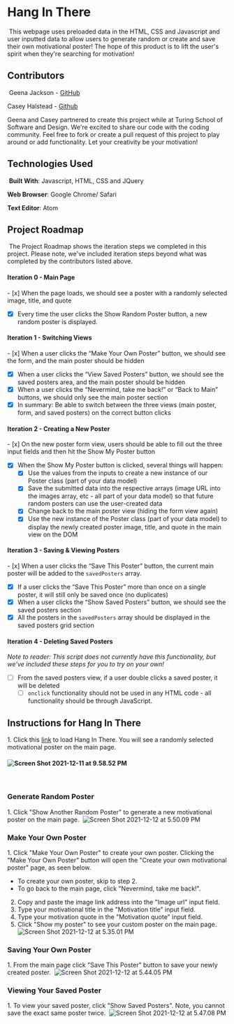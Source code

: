 # Hang In There
​
This webpage uses preloaded data in the HTML, CSS and Javascript and user inputted data to allow users to generate random or create and save their own motivational poster! The hope of this product is to lift the user's spirit when they're searching for motivation!
​
​
​
## Contributors
​
Geena Jackson - [GitHub](https://github.com/gjax78)
​

Casey Halstead - [Github](https://github.com/chalstead16)
​

Geena and Casey partnered to create this project while at Turing School of Software and Design. We're excited to share our code with the coding community. Feel free to fork or create a pull request of this project to play around or add functionality. Let your creativity be your motivation!
​
​
​
## Technologies Used
​
**Built With**: Javascript, HTML, CSS and JQuery
​

**Web Browser**: Google Chrome/ Safari
​

**Text Editor**: Atom
​
​
​
## Project Roadmap
​
The Project Roadmap shows the iteration steps we completed in this project. Please note, we've included iteration steps beyond what was completed by the contributors listed above.
​

#### Iteration 0 - Main Page
​- [x] When the page loads, we should see a poster with a randomly selected image, title, and quote
​
- [x] Every time the user clicks the Show Random Poster button, a new random poster is displayed.
​

#### Iteration 1 - Switching Views
​- [x] When a user clicks the “Make Your Own Poster” button, we should see the form, and the main poster should be hidden
- [x] When a user clicks the “View Saved Posters” button, we should see the saved posters area, and the main poster should be hidden
- [x] When a user clicks the “Nevermind, take me back!” or “Back to Main” buttons, we should only see the main poster section
- [x] In summary: Be able to switch between the three views (main poster, form, and saved posters) on the correct button clicks
​

#### Iteration 2 - Creating a New Poster
​- [x] On the new poster form view, users should be able to fill out the three input fields and then hit the Show My Poster button
- [x] When the Show My Poster button is clicked, several things will happen:
  - [x] Use the values from the inputs to create a new instance of our Poster class (part of your data model)
  - [x] Save the submitted data into the respective arrays (image URL into the images array, etc - all part of your data model) so that future random posters can use the user-created data
  - [x] Change back to the main poster view (hiding the form view again)
  - [x] Use the new instance of the Poster class (part of your data model) to display the newly created poster image, title, and quote in the main view on the DOM
​

#### Iteration 3 - Saving & Viewing Posters
​- [x] When a user clicks the “Save This Poster” button, the current main poster will be added to the `savedPosters` array.
- [x] If a user clicks the “Save This Poster” more than once on a single poster, it will still only be saved once (no duplicates)
- [x] When a user clicks the “Show Saved Posters” button, we should see the saved posters section
- [x] All the posters in the `savedPosters` array should be displayed in the saved posters grid section
​
#### Iteration 4 - Deleting Saved Posters

​*Note to reader:  This script does not currently have this functionality, but we've included these steps for you to try on your own!*
​
- [ ] From the saved posters view, if a user double clicks a saved poster, it will be deleted
  - [ ] `onclick` functionality should not be used in any HTML code - all functionality should be through JavaScript.
​
​
​
## Instructions for Hang In There
​1. Click this [link](https://gjax78.github.io/geena-casey-hang-in-there/) to load Hang In There. You will see a randomly selected motivational poster on the main page.
​
#### <img src="https://user-images.githubusercontent.com/91504411/145735811-4e02f701-1a04-450f-9cf3-0c2bece5e231.png" alt="Screen Shot 2021-12-11 at 9.58.52 PM"  />
​
​
​
### Generate Random Poster
​1. Click "Show Another Random Poster" to generate a new motivational poster on the main page.
​
![Screen Shot 2021-12-12 at 5.50.09 PM](https://user-images.githubusercontent.com/91504411/145735843-278c13e7-1b81-46c8-9bad-4fb8a7ee3dfb.png)
​
​
​
### Make Your Own Poster
​1. Click "Make Your Own Poster" to create your own poster. Clicking the "Make Your Own Poster" button will open the "Create your own motivational poster" page, as seen below.
​
   - To create your own poster, skip to step 2.
​
   - To go back to the main page, click "Nevermind, take me back!".
​
2. Copy and paste the image link address into the "Image url" input field.
​
3. Type your motivational title in the "Motivation title" input field.
​
4. Type your motivation quote in the "Motivation quote" input field.
​
5. Click "Show my poster" to see your custom poster on the main page.
​
![Screen Shot 2021-12-12 at 5.35.01 PM](https://user-images.githubusercontent.com/91504411/145735902-e561f3d7-f128-46bd-b372-782de966db28.png)
​
​
​
### Saving Your Own Poster
​1. From the main page click "Save This Poster" button to save your newly created poster.
​
![Screen Shot 2021-12-12 at 5.44.05 PM](https://user-images.githubusercontent.com/91504411/145735916-ede00d02-7027-4cd8-bfcf-538f98f699dd.png)
​
​
​
### Viewing Your Saved Poster
​1. To view your saved poster, click "Show Saved Posters". Note, you cannot save the exact same poster twice.
​
![Screen Shot 2021-12-12 at 5.47.08 PM](https://user-images.githubusercontent.com/91504411/145735932-9e78070b-302e-4c55-9b8a-f668b722946b.png)
